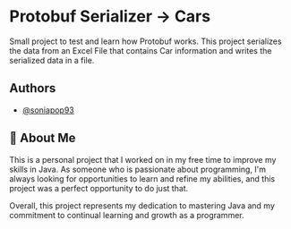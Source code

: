 
# Protobuf Serializer -> Cars

Small project to test and learn how Protobuf works. This project serializes the data from an Excel File that contains Car information and writes the serialized data in a file.




## Authors

- [@soniapop93](https://github.com/soniapop93)


## 🚀 About Me
This is a personal project that I worked on in my free time to improve my skills in Java. As someone who is passionate about programming, I'm always looking for opportunities to learn and refine my abilities, and this project was a perfect opportunity to do just that.

Overall, this project represents my dedication to mastering Java and my commitment to continual learning and growth as a programmer.

